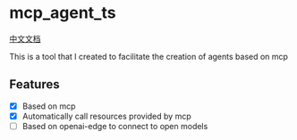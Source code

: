 # mcp_agent_ts

[中文文档](./README_zh.md)

This is a tool that I created to facilitate the creation of agents based on mcp

## Features

- [x] Based on mcp
- [x] Automatically call resources provided by mcp
- [ ] Based on openai-edge to connect to open models
